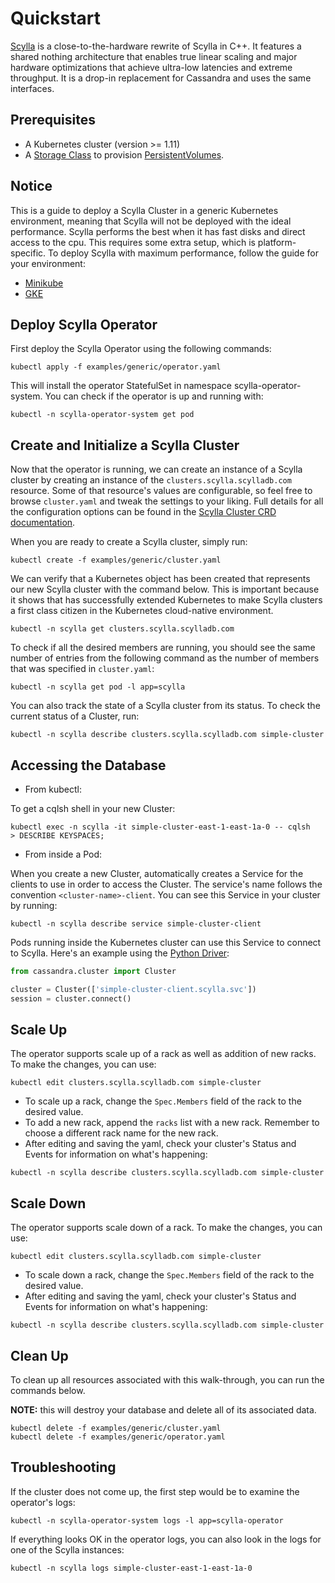 # Quickstart

[Scylla](https://www.scylladb.com) is a close-to-the-hardware rewrite of Scylla in C++. It features a shared nothing architecture that enables true linear scaling and major hardware optimizations that achieve ultra-low latencies and extreme throughput. It is a drop-in replacement for Cassandra and uses the same interfaces.

## Prerequisites

* A Kubernetes cluster (version >= 1.11)
* A [Storage Class](https://kubernetes.io/docs/concepts/storage/storage-classes/) to provision [PersistentVolumes](https://kubernetes.io/docs/concepts/storage/persistent-volumes/).

## Notice

This is a guide to deploy a Scylla Cluster in a generic Kubernetes environment, meaning that Scylla will not be deployed with the ideal performance. Scylla performs the best when it has fast disks and direct access to the cpu. This requires some extra setup, which is platform-specific. To deploy Scylla with maximum performance, follow the guide for your environment:

* [Minikube](minikube.md)
* [GKE](gke.md)

## Deploy Scylla Operator

First deploy the  Scylla Operator using the following commands:

```console
kubectl apply -f examples/generic/operator.yaml
```

This will install the operator StatefulSet in namespace scylla-operator-system. You can check if the operator is up and running with:
 
```console
kubectl -n scylla-operator-system get pod
```
 
## Create and Initialize a Scylla Cluster

Now that the operator is running, we can create an instance of a Scylla cluster by creating an instance of the `clusters.scylla.scylladb.com` resource.
Some of that resource's values are configurable, so feel free to browse `cluster.yaml` and tweak the settings to your liking.
Full details for all the configuration options can be found in the [Scylla Cluster CRD documentation](scylla-cluster-crd.md).

When you are ready to create a Scylla cluster, simply run:

```console
kubectl create -f examples/generic/cluster.yaml
```

We can verify that a Kubernetes object has been created that represents our new Scylla cluster with the command below.
This is important because it shows that  has successfully extended Kubernetes to make Scylla clusters a first class citizen in the Kubernetes cloud-native environment.

```console
kubectl -n scylla get clusters.scylla.scylladb.com
```

To check if all the desired members are running, you should see the same number of entries from the following command as the number of members that was specified in `cluster.yaml`:

```console
kubectl -n scylla get pod -l app=scylla
```

You can also track the state of a Scylla cluster from its status. To check the current status of a Cluster, run:

```console
kubectl -n scylla describe clusters.scylla.scylladb.com simple-cluster
```

## Accessing the Database

* From kubectl:

To get a cqlsh shell in your new Cluster:
```console
kubectl exec -n scylla -it simple-cluster-east-1-east-1a-0 -- cqlsh
> DESCRIBE KEYSPACES;
```


* From inside a Pod:

When you create a new Cluster,  automatically creates a Service for the clients to use in order to access the Cluster. The service's name follows the convention `<cluster-name>-client`. You can see this Service in your cluster by running:
```console
kubectl -n scylla describe service simple-cluster-client
```
Pods running inside the Kubernetes cluster can use this Service to connect to Scylla.
Here's an example using the [Python Driver](https://github.com/datastax/python-driver):
```python
from cassandra.cluster import Cluster

cluster = Cluster(['simple-cluster-client.scylla.svc'])
session = cluster.connect()
```

## Scale Up

The operator supports scale up of a rack as well as addition of new racks. To make the changes, you can use:
```console
kubectl edit clusters.scylla.scylladb.com simple-cluster
```
* To scale up a rack, change the `Spec.Members` field of the rack to the desired value.
* To add a new rack, append the `racks` list with a new rack. Remember to choose a different rack name for the new rack.
* After editing and saving the yaml, check your cluster's Status and Events for information on what's happening:  
```console
kubectl -n scylla describe clusters.scylla.scylladb.com simple-cluster 
```

 
## Scale Down

The operator supports scale down of a rack. To make the changes, you can use:
```console
kubectl edit clusters.scylla.scylladb.com simple-cluster
```
* To scale down a rack, change the `Spec.Members` field of the rack to the desired value.
* After editing and saving the yaml, check your cluster's Status and Events for information on what's happening:
```console
kubectl -n scylla describe clusters.scylla.scylladb.com simple-cluster
```
  
## Clean Up
 
To clean up all resources associated with this walk-through, you can run the commands below.

**NOTE:** this will destroy your database and delete all of its associated data.

```console
kubectl delete -f examples/generic/cluster.yaml
kubectl delete -f examples/generic/operator.yaml
```

## Troubleshooting

If the cluster does not come up, the first step would be to examine the operator's logs:

```console
kubectl -n scylla-operator-system logs -l app=scylla-operator
```

If everything looks OK in the operator logs, you can also look in the logs for one of the Scylla instances:

```console
kubectl -n scylla logs simple-cluster-east-1-east-1a-0
```